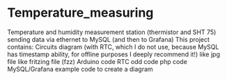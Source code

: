# Temperature_measuring
Temperature and humidity measurement station (thermistor and SHT 75) sending data via ethernet to MySQL (and then to Grafana)
This project contains:
Circuits diagram (with RTC, which I do not use, because MySQL has timestamp ability, for offline purposes I deeply recommend it!)
        like jpg file
        like fritzing file (fzz)
Arduino code
RTC odd code
php code
MySQL/Grafana example code to create a diagram
